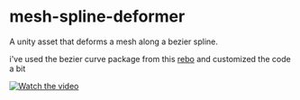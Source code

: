 # mesh-spline-deformer
A unity asset that deforms a mesh along a bezier spline.


i've used the bezier curve package from this [rebo](https://github.com/yasirkula/UnityBezierSolution "Logo Title Text 1") and customized the code a bit



[![Watch the video](https://i.imgur.com/dvqFD3V.png)](https://i.imgur.com/ZiIho32.mp4)

